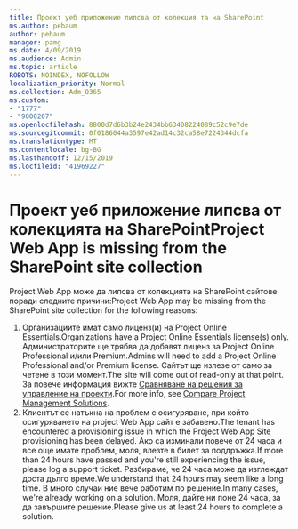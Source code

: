 ```yaml
---
title: Проект уеб приложение липсва от колекция та на SharePoint
ms.author: pebaum
author: pebaum
manager: pamg
ms.date: 4/09/2019
ms.audience: Admin
ms.topic: article
ROBOTS: NOINDEX, NOFOLLOW
localization_priority: Normal
ms.collection: Adm_O365
ms.custom:
- "1777"
- "9000207"
ms.openlocfilehash: 8800d7d6b3b24e2434bb63408224089c52c9e7de
ms.sourcegitcommit: 0f0186044a3597e42ad14c32ca58e7224344dcfa
ms.translationtype: MT
ms.contentlocale: bg-BG
ms.lasthandoff: 12/15/2019
ms.locfileid: "41969227"
---
```

# <a name="project-web-app-is-missing-from-the-sharepoint-site-collection"></a><span data-ttu-id="aefbb-102">Проект уеб приложение липсва от колекцията на SharePoint</span><span class="sxs-lookup"><span data-stu-id="aefbb-102">Project Web App is missing from the SharePoint site collection</span></span>

<span data-ttu-id="aefbb-103">Project Web App може да липсва от колекцията на SharePoint сайтове поради следните причини:</span><span class="sxs-lookup"><span data-stu-id="aefbb-103">Project Web App may be missing from the SharePoint site collection for the following reasons:</span></span>

1. <span data-ttu-id="aefbb-104">Организациите имат само лиценз(и) на Project Online Essentials.</span><span class="sxs-lookup"><span data-stu-id="aefbb-104">Organizations have a Project Online Essentials license(s) only.</span></span> <span data-ttu-id="aefbb-105">Администраторите ще трябва да добавят лиценз за Project Online Professional и/или Premium.</span><span class="sxs-lookup"><span data-stu-id="aefbb-105">Admins will need to add a Project Online Professional and/or Premium license.</span></span> <span data-ttu-id="aefbb-106">Сайтът ще излезе от само за четене в този момент.</span><span class="sxs-lookup"><span data-stu-id="aefbb-106">The site will come out of read-only at that point.</span></span> <span data-ttu-id="aefbb-107">За повече информация вижте [Сравняване на решения за управление на проекти](https://products.office.com/project/compare-microsoft-project-management-software?tab=1).</span><span class="sxs-lookup"><span data-stu-id="aefbb-107">For more info, see [Compare Project Management Solutions](https://products.office.com/project/compare-microsoft-project-management-software?tab=1).</span></span>
2. <span data-ttu-id="aefbb-108">Клиентът се натъкна на проблем с осигуряване, при който осигуряването на project Web App сайт е забавено.</span><span class="sxs-lookup"><span data-stu-id="aefbb-108">The tenant has encountered a provisioning issue in which the Project Web App Site provisioning has been delayed.</span></span> <span data-ttu-id="aefbb-109">Ако са изминали повече от 24 часа и все още имате проблем, моля, влезте в билет за поддръжка.</span><span class="sxs-lookup"><span data-stu-id="aefbb-109">If more than 24 hours have passed and you're still experiencing the issue, please log a support ticket.</span></span> <span data-ttu-id="aefbb-110">Разбираме, че 24 часа може да изглеждат доста дълго време.</span><span class="sxs-lookup"><span data-stu-id="aefbb-110">We understand that 24 hours may seem like a long time.</span></span> <span data-ttu-id="aefbb-111">В много случаи ние вече работим по решение.</span><span class="sxs-lookup"><span data-stu-id="aefbb-111">In many cases, we're already working on a solution.</span></span> <span data-ttu-id="aefbb-112">Моля, дайте ни поне 24 часа, за да завършите решение.</span><span class="sxs-lookup"><span data-stu-id="aefbb-112">Please give us at least 24 hours to complete a solution.</span></span>
